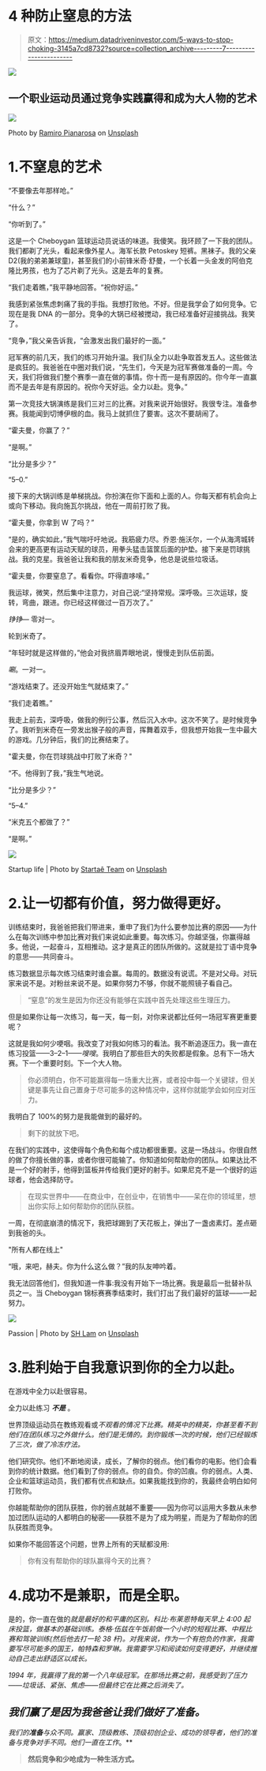 # 4 种防止窒息的方法

> 原文：<https://medium.datadriveninvestor.com/5-ways-to-stop-choking-3145a7cd8732?source=collection_archive---------7----------------------->

[![](img/ce659685e6fa609cf1edb0993c9a4d07.png)](http://www.track.datadriveninvestor.com/1B9E)

## 一个职业运动员通过竞争实践赢得和成为大人物的艺术

![](img/c6841d6d630a831ecda5afd3e4d3e1f9.png)

Photo by [Ramiro Pianarosa](https://unsplash.com/@rapiana?utm_source=medium&utm_medium=referral) on [Unsplash](https://unsplash.com?utm_source=medium&utm_medium=referral)

# 1.不窒息的艺术

“不要像去年那样呛。”

“什么？”

“你听到了。”

这是一个 Cheboygan 篮球运动员说话的味道。我傻笑。我环顾了一下我的团队。我们都剃了光头，看起来像外星人。海军长款 Petoskey 短裤。黑袜子。我的父亲 D2(我的弟弟兼球童)，甚至我们的小前锋米奇·舒曼，一个长着一头金发的阿伯克隆比男孩，也为了芯片剃了光头。这是去年的复赛。

“我们走着瞧，”我平静地回答。“祝你好运。”

我感到紧张焦虑刺痛了我的手指。我想打败他。不好。但是我学会了如何竞争。它现在是我 DNA 的一部分。竞争的大锅已经被搅动，我已经准备好迎接挑战。我笑了。

“竞争，”我父亲告诉我，“会激发出我们最好的一面。”

冠军赛的前几天，我们的练习开始升温。我们队全力以赴争取首发五人。这些做法是疯狂的。我爸爸在中圈对我们说，“先生们，今天是为冠军赛做准备的一周。今天，我们将做我们整个赛季一直在做的事情。你十而一是有原因的。你今年一直赢而不是去年是有原因的。祝你今天好运。全力以赴。竞争。”

第一次竞技大锅演练是我们三对三的比赛。对我来说开始很好。我很专注。准备参赛。我能闻到切博伊根的血。我马上就抓住了要害。这次不要胡闹了。

“霍夫曼，你赢了？”

“是啊。”

“比分是多少？”

“5–0.”

接下来的大锅训练是单梯挑战。你扮演在你下面和上面的人。你每天都有机会向上或向下移动。我向施瓦尔挑战，他在一周前打败了我。

“霍夫曼，你拿到 W 了吗？”

“是的，确实如此，”我气喘吁吁地说。我筋疲力尽。乔恩·施沃尔，一个从海湾城转会来的更高更有运动天赋的球员，用拳头猛击篮筐后面的护垫。接下来是罚球挑战。我的克星。我爸爸让我和我的朋友米奇竞争，他总是说些垃圾话。

“霍夫曼，你要窒息了。看看你。吓得直哆嗦。”

我运球，微笑，然后集中注意力，对自己说:“坚持常规。深呼吸。三次运球，旋转，弯曲，跟进。你已经这样做过一百万次了。”

*铮铮—* 零对一。

轮到米奇了。

“年轻时就是这样做的，”他会对我挤眉弄眼地说，慢慢走到队伍前面。

*唰*。一对一。

“游戏结束了。还没开始生气就结束了。”

“我们走着瞧。”

我走上前去，深呼吸，做我的例行公事，然后沉入水中。这次不笑了。是时候竞争了。我听到米奇在一旁发出猴子般的声音，挥舞着双手，但我想开始我一生中最大的游戏。几分钟后，我们的比赛结束了。

"霍夫曼，你在罚球挑战中打败了米奇？"

“不。他得到了我，”我生气地说。

“比分是多少？”

“5–4.”

“米克五个都做了？”

“是啊。”

![](img/42c209a9dac95a762b328f0113416ff4.png)

Startup life | Photo by [Startaê Team](https://unsplash.com/@startaeteam?utm_source=medium&utm_medium=referral) on [Unsplash](https://unsplash.com?utm_source=medium&utm_medium=referral)

# 2.让一切都有价值，努力做得更好。

训练结束时，我爸爸把我们带进来，重申了我们为什么要参加比赛的原因——为什么在每次训练中参加比赛对我们来说如此重要。每次练习。你越坚强，你赢得越多。他说，一起奋斗，互相推动。这才是真正的团队所做的。这就是拉丁语中竞争的意思——共同奋斗。

练习数据显示每次练习结束时谁会赢。每周的。数据没有说谎。不是对父母。对玩家来说不是。对粉丝来说不是。如果你努力不够，你就不能照镜子看自己。

> “窒息”的发生是因为你还没有能够在实践中首先处理这些生理压力。

但是如果你让每一次练习，每一天，每一刻，对你来说都比任何一场冠军赛更重要呢？

这就是我如何少哽咽。我改变了对我如何练习的看法。我不断追逐压力。我一直在练习投篮——3–2–1——*嗖嗖*。我明白了那些巨大的失败都是假象。总有下一场大赛。下一个重要时刻。下一个大人物。

> 你必须明白，你不可能赢得每一场重大比赛，或者投中每一个关键球，但关键是事先让自己置身于尽可能多的这种情况中，这样你就能学会如何应对压力。

我明白了 100%的努力是我能做到的最好的。

> 剩下的就放下吧。

在我们的实践中，这使得每个角色和每个成功都很重要。这是一场战斗。你很自然的做了你擅长做的事，或者你很可能输了。你知道如何帮助你的团队。如果达比不是一个好的射手，他得到篮板并传给我们更好的射手。如果尼克不是一个很好的运球者，他会选择防守。

> 在现实世界中——在商业中，在创业中，在销售中——呆在你的领域里，想出你实际上如何帮助你的团队获胜。

一周，在彻底崩溃的情况下，我把球踢到了天花板上，弹出了一盏卤素灯。差点砸到我爸的头。

"所有人都在线上"

“哦，来吧，赫夫。你为什么这么做？”我的队友呻吟着。

我无法回答他们，但我知道一件事:我没有开始下一场比赛。我是最后一批替补队员之一。当 Cheboygan 锦标赛赛季结束时，我们打出了我们最好的篮球——一起努力。

![](img/f416252938ca2970b387551661762f44.png)

Passion | Photo by [SH Lam](https://unsplash.com/@shlam?utm_source=medium&utm_medium=referral) on [Unsplash](https://unsplash.com?utm_source=medium&utm_medium=referral)

# 3.胜利始于自我意识到你的全力以赴。

在游戏中全力以赴很容易。

全力以赴练习 ***不是*** 。

世界顶级运动员在教练观看或*不观看的情况下比赛。精英中的精英，你甚至看不到他们在团队练习之外做什么。他们是无情的。到你锻炼一次的时候，他们已经锻炼了三次，做了冷冻疗法。*

他们研究你。他们不断地阅读，成长，了解你的弱点。他们看你的电影。他们会看到你的统计数据。他们看到了你的弱点。你的自负。你的凹痕。你的弱点。人类、企业和篮球运动员，我们都有优点和缺点。如果我能找到你的，我最终会明白如何打败你。

你越能帮助你的团队获胜，你的弱点就越不重要——因为你可以运用大多数从未参加过团队运动的人都明白的秘密——获胜不是为了成为明星，而是为了帮助你的团队获胜而竞争。

如果你不能回答这个问题，世界上所有的天赋都没用:

> 你有没有帮助你的球队赢得今天的比赛？

# 4.成功不是兼职，而是全职。

是的，你一直在做的*就是最好的和平庸的区别。科比·布莱恩特每天早上 4:00 起床投篮，做基本的基础训练。泰格·伍兹在午饭前做一个小时的短程比赛、中程比赛和驾驶训练(然后他去打一轮 38 杆)。对我来说，作为一个有抱负的作家，我需要写尽可能多的国王，帕特森和罗琳。我需要学习和阅读如何变得更好，并继续推动自己走出舒适区以成长。*

*1994 年，我赢得了我的第一个八年级冠军。在那场比赛之前，我感受到了压力——垃圾话、紧张、焦虑——但最终它在比赛之后消失了。*

## *我们赢了是因为我爸爸让我们做好了准备。*

*我们的**准备**与众不同。赢家、顶级教练、顶级初创企业、成功的领导者，他们的准备与竞争对手不同。他们一直在工作*。**

> **然后竞争和少呛成为一种生活方式。**